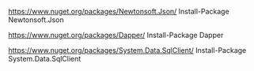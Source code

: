 ﻿https://www.nuget.org/packages/Newtonsoft.Json/
Install-Package Newtonsoft.Json

https://www.nuget.org/packages/Dapper/
Install-Package Dapper

https://www.nuget.org/packages/System.Data.SqlClient/
Install-Package System.Data.SqlClient
